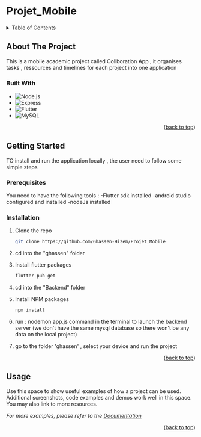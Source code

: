# Projet_Mobile



<details>
  <summary>Table of Contents</summary>
  <ol>
    <li>
      <a href="#about-the-project">About The Project</a>
      <ul>
        <li><a href="#built-with">Built With</a></li>
      </ul>
    </li>
    <li>
      <a href="#getting-started">Getting Started</a>
      <ul>
        <li><a href="#prerequisites">Prerequisites</a></li>
        <li><a href="#installation">Installation</a></li>
      </ul>
    </li>
    <li><a href="#usage">Usage</a></li>
    <li><a href="#roadmap">Roadmap</a></li>
    <li><a href="#contributing">Contributing</a></li>
    <li><a href="#contact">Contact</a></li>
    <li><a href="#acknowledgments">Acknowledgments</a></li>
  </ol>
</details>


## About The Project

This is a mobile academic project called Collboration App , it organises tasks , ressources and timelines for each project into one application 


### Built With

*  ![Node.js](https://img.shields.io/static/v1?style=for-the-badge&message=Node.js&color=339933&logo=Node.js&logoColor=FFFFFF&label=)
* ![Express](https://img.shields.io/static/v1?style=for-the-badge&message=Express&color=000000&logo=Express&logoColor=FFFFFF&label=)
* ![Flutter](https://img.shields.io/static/v1?style=for-the-badge&message=Flutter&color=02569B&logo=Flutter&logoColor=FFFFFF&label=)
* ![MySQL](https://img.shields.io/static/v1?style=for-the-badge&message=MySQL&color=4479A1&logo=MySQL&logoColor=FFFFFF&label=)


<p align="right">(<a href="#readme-top">back to top</a>)</p>



<!-- GETTING STARTED -->
## Getting Started

TO install and run the application locally , the user need to follow some simple steps 

### Prerequisites

You need to have the following tools : 
-Flutter sdk installed
-android studio configured and installed
-nodeJs installed


### Installation

1. Clone the repo
   ```sh
   git clone https://github.com/Ghassen-Hizem/Projet_Mobile
   ```
2. cd into the "ghassen" folder

3. Install flutter packages
   ```sh
   flutter pub get
   ```
   
4. cd into the "Backend" folder

5. Install NPM packages
   ```sh
   npm install
   ```
6. run : nodemon app.js command in the terminal to launch the backend server (we don't have the same mysql database so there won't be any data on the local project) 
 
7. go to the folder 'ghassen' , select your device and run the project

<p align="right">(<a href="#readme-top">back to top</a>)</p>



<!-- USAGE EXAMPLES -->
## Usage

Use this space to show useful examples of how a project can be used. Additional screenshots, code examples and demos work well in this space. You may also link to more resources.

_For more examples, please refer to the [Documentation](https://example.com)_

<p align="right">(<a href="#readme-top">back to top</a>)</p>




<!-- MARKDOWN LINKS & IMAGES -->
<!-- https://www.markdownguide.org/basic-syntax/#reference-style-links -->
[contributors-shield]: https://img.shields.io/github/contributors/github_username/repo_name.svg?style=for-the-badge
[contributors-url]: https://github.com/github_username/repo_name/graphs/contributors
[forks-shield]: https://img.shields.io/github/forks/github_username/repo_name.svg?style=for-the-badge
[forks-url]: https://github.com/github_username/repo_name/network/members
[stars-shield]: https://img.shields.io/github/stars/github_username/repo_name.svg?style=for-the-badge
[stars-url]: https://github.com/github_username/repo_name/stargazers
[issues-shield]: https://img.shields.io/github/issues/github_username/repo_name.svg?style=for-the-badge
[issues-url]: https://github.com/github_username/repo_name/issues
[license-shield]: https://img.shields.io/github/license/github_username/repo_name.svg?style=for-the-badge
[license-url]: https://github.com/github_username/repo_name/blob/master/LICENSE.txt
[linkedin-shield]: https://img.shields.io/badge/-LinkedIn-black.svg?style=for-the-badge&logo=linkedin&colorB=555
[linkedin-url]: https://linkedin.com/in/linkedin_username
[product-screenshot]: https://raw.githubusercontent.com/Ghassen-Hizem/mts_application/main/FrontEnd/public/meta2.jpg?token=GHSAT0AAAAAABWPRGB27YTTFHGRCP2BKLJYY4CFW3A
[Next.js]: https://img.shields.io/badge/next.js-000000?style=for-the-badge&logo=nextdotjs&logoColor=white
[Next-url]: https://nextjs.org/
[React.js]: https://img.shields.io/badge/React-20232A?style=for-the-badge&logo=react&logoColor=61DAFB
[React-url]: https://reactjs.org/
[Vue.js]: https://img.shields.io/static/v1?style=for-the-badge&message=Solidity&color=363636&logo=Solidity&logoColor=FFFFFF&label
[Vue-url]: https://vuejs.org/
[Angular.io]: https://img.shields.io/static/v1?style=for-the-badge&message=WebGL&color=990000&logo=WebGL&logoColor=FFFFFF&label
[Angular-url]: https://angular.io/
[Svelte.dev]: https://img.shields.io/static/v1?style=for-the-badge&message=Unity&color=222222&logo=Unity&logoColor=FFFFFF&label
[Svelte-url]: https://svelte.dev/
[Laravel.com]: https://img.shields.io/static/v1?style=for-the-badge&message=C+Sharp&color=239120&logo=C+Sharp&logoColor=FFFFFF&labe
[Laravel-url]: https://laravel.com
[Bootstrap.com]: https://img.shields.io/static/v1?style=for-the-badge&message=Tailwind+CSS&color=000000&logo=Tailwind+CSS&logoColor=06B6D4&label
[Bootstrap-url]: https://tailwindcss.com/
[JQuery.com]: https://img.shields.io/static/v1?style=for-the-badge&message=TypeScript&color=3178C6&logo=TypeScript&logoColor=FFFFFF&label
[JQuery-url]: https://jquery.com 
